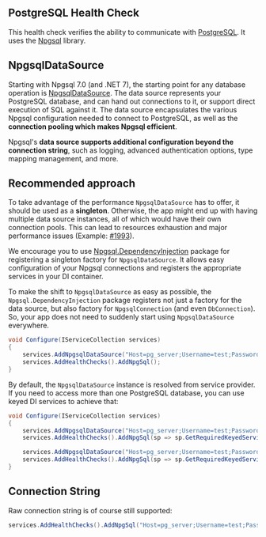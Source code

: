 ## PostgreSQL Health Check

This health check verifies the ability to communicate with [PostgreSQL](https://www.postgresql.org/). It uses the [Npgsql](https://www.npgsql.org/) library.

## NpgsqlDataSource

Starting with Npgsql 7.0 (and .NET 7), the starting point for any database operation is [NpgsqlDataSource](https://www.npgsql.org/doc/api/Npgsql.NpgsqlDataSource.html). The data source represents your PostgreSQL database, and can hand out connections to it, or support direct execution of SQL against it. The data source encapsulates the various Npgsql configuration needed to connect to PostgreSQL, as well as the **connection pooling which makes Npgsql efficient**.

Npgsql's **data source supports additional configuration beyond the connection string**, such as logging, advanced authentication options, type mapping management, and more.

## Recommended approach

To take advantage of the performance `NpgsqlDataSource` has to offer, it should be used as a **singleton**. Otherwise, the app might end up with having multiple data source instances, all of which would have their own connection pools. This can lead to resources exhaustion and major performance issues (Example: [#1993](https://github.com/Xabaril/AspNetCore.Diagnostics.HealthChecks/issues/1993)).

We encourage you to use [Npgsql.DependencyInjection](https://www.nuget.org/packages/Npgsql.DependencyInjection) package for registering a singleton factory for `NpgsqlDataSource`.  It allows easy configuration of your Npgsql connections and registers the appropriate services in your DI container.

To make the shift to `NpgsqlDataSource` as easy as possible,  the `Npgsql.DependencyInjection` package registers not just a factory for the data source, but also factory for `NpgsqlConnection`  (and even `DbConnection`). So, your app does not need to suddenly start using `NpgsqlDataSource` everywhere.

```csharp
void Configure(IServiceCollection services)
{
    services.AddNpgsqlDataSource("Host=pg_server;Username=test;Password=test;Database=test");
    services.AddHealthChecks().AddNpgSql();
}
```

By default, the `NpgsqlDataSource` instance is resolved from service provider. If you need to access more than one PostgreSQL database, you can use keyed DI services to achieve that:

```csharp
void Configure(IServiceCollection services)
{
    services.AddNpgsqlDataSource("Host=pg_server;Username=test;Password=test;Database=first", serviceKey: "first");
    services.AddHealthChecks().AddNpgSql(sp => sp.GetRequiredKeyedService<NpgsqlDataSource>("first"));

    services.AddNpgsqlDataSource("Host=pg_server;Username=test;Password=test;Database=second", serviceKey: "second");
    services.AddHealthChecks().AddNpgSql(sp => sp.GetRequiredKeyedService<NpgsqlDataSource>("second"));
}
```


## Connection String

Raw connection string is of course still supported:

```csharp
services.AddHealthChecks().AddNpgSql("Host=pg_server;Username=test;Password=test;Database=test");
```
